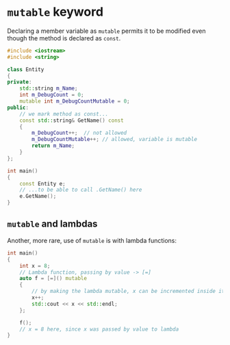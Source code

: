 # `mutable` keyword

Declaring a member variable as `mutable` permits it to be modified even though the method is declared as `const`.

```cpp
#include <iostream>
#include <string>

class Entity
{
private:
    std::string m_Name;
    int m_DebugCount = 0;
    mutable int m_DebugCountMutable = 0;
public:
    // we mark method as const...
    const std::string& GetName() const
    {
        m_DebugCount++;  // not allowed
        m_DebugCountMutable++; // allowed, variable is mutable
        return m_Name;
    }
};

int main()
{
    const Entity e;
    // ...to be able to call .GetName() here
    e.GetName();
}
```

## `mutable` and lambdas

Another, more rare, use of `mutable` is with lambda functions:

```cpp
int main()
{
    int x = 8;
    // Lambda function, passing by value -> [=]
    auto f = [=]() mutable
    {
        // by making the lambda mutable, x can be incremented inside it
        x++;
        std::cout << x << std::endl;
    };

    f();
    // x = 8 here, since x was passed by value to lambda
}
```
